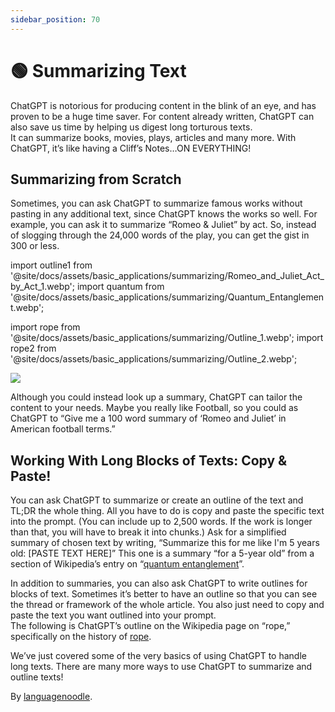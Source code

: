 ```yaml
---
sidebar_position: 70
---
```


# 🟢 Summarizing Text

ChatGPT is notorious for producing content in the blink of an eye, and has proven to be a huge time saver.
For content already written, ChatGPT can also save us time by helping us digest long torturous texts.  
It can summarize books, movies, plays, articles and many more. With ChatGPT, it’s like having a Cliff’s Notes…ON EVERYTHING!

## Summarizing from Scratch

Sometimes, you can ask ChatGPT to summarize famous works without pasting in any additional text, since ChatGPT knows the works so well. For example, you can ask it to summarize “Romeo & Juliet” by act. So, instead of slogging through the 24,000 words of the play, you can get the gist in 300 or less. 


import outline1 from '@site/docs/assets/basic_applications/summarizing/Romeo_and_Juliet_Act_by_Act_1.webp';
import quantum from '@site/docs/assets/basic_applications/summarizing/Quantum_Entanglement.webp';

import rope from '@site/docs/assets/basic_applications/summarizing/Outline_1.webp';
import rope2 from '@site/docs/assets/basic_applications/summarizing/Outline_2.webp';

<div style={{textAlign: 'left'}}>
  <img src={outline1} style={{width: "750px"}}/>
</div>

Although you could instead look up a summary, ChatGPT can tailor the content to your needs. Maybe you really like Football, so you could as ChatGPT to
“Give me a 100 word summary of ‘Romeo and Juliet’ in American football terms.”

## Working With Long Blocks of Texts: Copy & Paste!

You can ask ChatGPT to summarize or create an outline of the text and TL;DR the whole thing. All you have to do is copy and paste the specific text into the prompt. (You can include up to 2,500 words. If the work is longer than that, you will have to break it into chunks.)
Ask for a simplified summary of chosen text by writing, “Summarize this for me like I'm 5 years old: [PASTE TEXT HERE]” 
This one is a summary “for a 5-year old” from a section of Wikipedia’s entry on “[quantum entanglement](https://en.wikipedia.org/wiki/Quantum_entanglement#:~:text=vte-,Quantum%20entanglement,-is%20the%20phenomenon)”. 

<div style={{textAlign: 'left'}}>
  <LazyLoadImage src={quantum} style={{width: "750px"}} />
</div>

In addition to summaries, you can also ask ChatGPT to write outlines for blocks of text. Sometimes it’s better to have an outline so that you can see the thread or framework of the whole article. 
You also just need to copy and paste the text you want outlined into your prompt.   
The following is ChatGPT’s outline on the Wikipedia page on “rope,” specifically on the history of [rope](https://en.wikipedia.org/wiki/Rope#:~:text=to%20pull%20ropes.-,History,-Ancient%20Egyptians%20were).

<div style={{textAlign: 'left'}}>
  <LazyLoadImage src={rope} style={{width: "750px"}} />
</div>

<div style={{textAlign: 'left'}}>
  <LazyLoadImage src={rope2} style={{width: "750px"}} />
</div>

We’ve just covered some of the very basics of using ChatGPT to handle long texts. There are many more ways to use ChatGPT to summarize and outline texts!

By [languagenoodle](https://twitter.com/languagenoodle).
